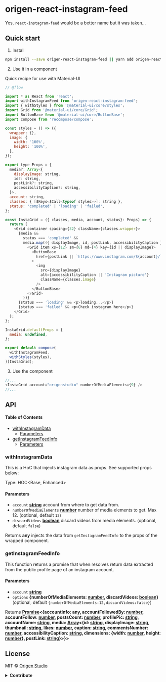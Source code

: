 # origen-react-instagram-feed

Yes, `react-instagram-feed` would be a better name but it was taken...

## Quick start
1. Install 
```sh
npm install --save origen-react-instagram-feed || yarn add origen-react-instagram-feed
```

2. Use it in a component

Quick recipe for use with Material-UI
```js
// @flow

import * as React from 'react';
import withInstagramFeed from 'origen-react-instagram-feed';
import { withStyles } from '@material-ui/core/styles';
import Grid from '@material-ui/core/Grid';
import ButtonBase from '@material-ui/core/ButtonBase';
import compose from 'recompose/compose';

const styles = () => ({
  wrapper: {},
  image: {
    width: '100%',
    height: '100%',
  },
});

export type Props = {
  media?: Array<{
    displayImage: string,
    id?: string,
    postLink?: string,
    accessibilityCaption?: string,
  }>,
  account: string,
  classes: { [$Keys<$Call<typeof styles>>]: string },
  status: 'completed' | 'loading' | 'failed',
};

const InstaGrid = ({ classes, media, account, status}: Props) => {
  return (
    <Grid container spacing={32} className={classes.wrapper}>
      {media &&
        status === 'completed' &&
        media.map(({ displayImage, id, postLink, accessibilityCaption }) => (
          <Grid item xs={12} sm={6} md={4} key={id || displayImage}>
            <ButtonBase
              href={postLink || `https://www.instagram.com/${account}/`}
            >
              <img
                src={displayImage}
                alt={accessibilityCaption || 'Instagram picture'}
                className={classes.image}
              />
            </ButtonBase>
          </Grid>
        ))}
      {status === 'loading' && <p>loading...</p>}
      {status === 'failed' && <p>Check instagram here</p>}
    </Grid>
  );
};

InstaGrid.defaultProps = {
  media: undefined,
};

export default compose(
  withInstagramFeed,
  withStyles(styles),
)(InstaGrid);
```

3. Use the component

```js
//...
<InstaGrid account="origenstudio" numberOfMediaElements={9} />
//...

```

## API

<!-- Generated by documentation.js. Update this documentation by updating the source code. -->

#### Table of Contents

-   [withInstagramData](#withinstagramdata)
    -   [Parameters](#parameters)
-   [getInstagramFeedInfo](#getinstagramfeedinfo)
    -   [Parameters](#parameters-1)

### withInstagramData

This is a HoC that injects instagram data as props. See supported props below:

Type: HOC&lt;Base, Enhanced>

#### Parameters

-   `account` **[string](https://developer.mozilla.org/docs/Web/JavaScript/Reference/Global_Objects/String)** account from where to get data from.
-   `numberOfMediaElements` **[number](https://developer.mozilla.org/docs/Web/JavaScript/Reference/Global_Objects/Number)** number of media elements to get. Max 12. (optional, default `12`)
-   `discardVideos` **[boolean](https://developer.mozilla.org/docs/Web/JavaScript/Reference/Global_Objects/Boolean)** discard videos from media elements. (optional, default `false`)

Returns **any** injects the data from `getInstagramFeedInfo` to the props of the wrapped component.

### getInstagramFeedInfo

This function returns a promise that when resolves return data extracted from the public profile page of an instagram account.

#### Parameters

-   `account` **[string](https://developer.mozilla.org/docs/Web/JavaScript/Reference/Global_Objects/String)** 
-   `options` **{numberOfMediaElements: [number](https://developer.mozilla.org/docs/Web/JavaScript/Reference/Global_Objects/Number), discardVideos: [boolean](https://developer.mozilla.org/docs/Web/JavaScript/Reference/Global_Objects/Boolean)}**  (optional, default `{numberOfMediaElements:12,discardVideos:false}`)

Returns **[Promise](https://developer.mozilla.org/docs/Web/JavaScript/Reference/Global_Objects/Promise)&lt;{accountInfo: any, accountFollowedBy: [number](https://developer.mozilla.org/docs/Web/JavaScript/Reference/Global_Objects/Number), accountFollow: [number](https://developer.mozilla.org/docs/Web/JavaScript/Reference/Global_Objects/Number), postsCount: [number](https://developer.mozilla.org/docs/Web/JavaScript/Reference/Global_Objects/Number), profilePic: [string](https://developer.mozilla.org/docs/Web/JavaScript/Reference/Global_Objects/String), accountName: [string](https://developer.mozilla.org/docs/Web/JavaScript/Reference/Global_Objects/String), media: [Array](https://developer.mozilla.org/docs/Web/JavaScript/Reference/Global_Objects/Array)&lt;{id: [string](https://developer.mozilla.org/docs/Web/JavaScript/Reference/Global_Objects/String), displayImage: [string](https://developer.mozilla.org/docs/Web/JavaScript/Reference/Global_Objects/String), thumbnail: [string](https://developer.mozilla.org/docs/Web/JavaScript/Reference/Global_Objects/String), likes: [number](https://developer.mozilla.org/docs/Web/JavaScript/Reference/Global_Objects/Number), caption: [string](https://developer.mozilla.org/docs/Web/JavaScript/Reference/Global_Objects/String), commentsNumber: [number](https://developer.mozilla.org/docs/Web/JavaScript/Reference/Global_Objects/Number), accessibilityCaption: [string](https://developer.mozilla.org/docs/Web/JavaScript/Reference/Global_Objects/String), dimensions: {width: [number](https://developer.mozilla.org/docs/Web/JavaScript/Reference/Global_Objects/Number), height: [number](https://developer.mozilla.org/docs/Web/JavaScript/Reference/Global_Objects/Number)}, postLink: [string](https://developer.mozilla.org/docs/Web/JavaScript/Reference/Global_Objects/String)}>}>** 

## License

MIT © [Origen Studio](https://github.com/origenstudio)

<details><summary><strong>Contribute</strong></summary>

Package generated using [Nod](https://npmjs.org/package/generator-nod)

## Features

-   [**Babel**](https://babeljs.io/) - Write next generation JavaScript today.
-   [**Jest**](https://facebook.github.io/jest) - JavaScript testing framework used by Facebook.
-   [**ESLint**](http://eslint.org/) - Make sure you are writing a quality code.
-   [**Prettier**](https://prettier.io/) - Enforces a consistent style by parsing your code and re-printing it.
-   [**Flow**](https://flowtype.org/) - A static type checker for JavaScript used heavily within Facebook.
-   [**Travis CI**](https://travis-ci.org) - Automate tests and linting for every push or pull request.
-   [**Documentation**](http://documentation.js.org/) - A documentation system so good, you'll actually write documentation.
-   [**Conventional Changelog**](https://github.com/conventional-changelog/conventional-changelog) - Generate a changelog from git metadata.

## Commands

```sh
$ yarn test # run tests with Jest
$ yarn run coverage # run tests with coverage and open it on browser
$ yarn run lint # lint code
$ yarn run docs # generate docs
$ yarn run build # generate docs and transpile code
```

### Publish

```sh
$ yarn version patch|minor|major
$ yarn publish
```

It'll automatically run `test`, `lint`, `docs`, `build`, generate `CHANGELOG.md`, and push commits and tags to the remote repository.

</details>
